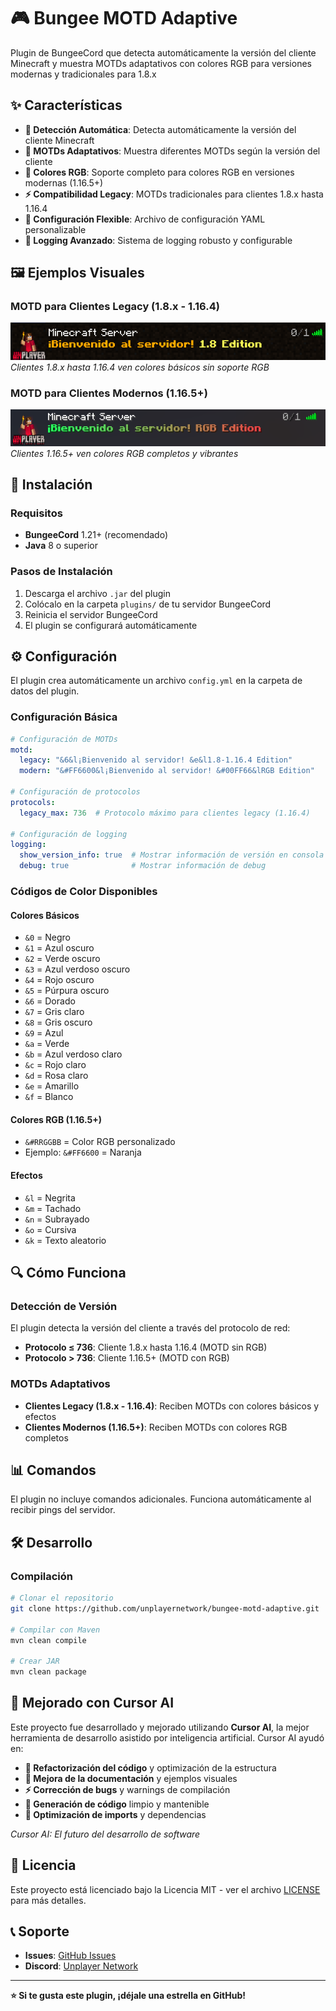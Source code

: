 # 🎮 Bungee MOTD Adaptive

Plugin de BungeeCord que detecta automáticamente la versión del cliente Minecraft y muestra MOTDs adaptativos con colores RGB para versiones modernas y tradicionales para 1.8.x

## ✨ Características

- **🔄 Detección Automática**: Detecta automáticamente la versión del cliente Minecraft
- **🎨 MOTDs Adaptativos**: Muestra diferentes MOTDs según la versión del cliente
- **🌈 Colores RGB**: Soporte completo para colores RGB en versiones modernas (1.16.5+)
- **⚡ Compatibilidad Legacy**: MOTDs tradicionales para clientes 1.8.x hasta 1.16.4
- **📝 Configuración Flexible**: Archivo de configuración YAML personalizable
- **🔧 Logging Avanzado**: Sistema de logging robusto y configurable

## 🖼️ Ejemplos Visuales

### MOTD para Clientes Legacy (1.8.x - 1.16.4)
![MOTD Legacy](norgb.png)
*Clientes 1.8.x hasta 1.16.4 ven colores básicos sin soporte RGB*

### MOTD para Clientes Modernos (1.16.5+)
![MOTD Moderno](rgb.png)
*Clientes 1.16.5+ ven colores RGB completos y vibrantes*

## 🚀 Instalación

### Requisitos
- **BungeeCord** 1.21+ (recomendado)
- **Java** 8 o superior

### Pasos de Instalación
1. Descarga el archivo `.jar` del plugin
2. Colócalo en la carpeta `plugins/` de tu servidor BungeeCord
3. Reinicia el servidor BungeeCord
4. El plugin se configurará automáticamente

## ⚙️ Configuración

El plugin crea automáticamente un archivo `config.yml` en la carpeta de datos del plugin.

### Configuración Básica
```yaml
# Configuración de MOTDs
motd:
  legacy: "&6&l¡Bienvenido al servidor! &e&l1.8-1.16.4 Edition"
  modern: "&#FF6600&l¡Bienvenido al servidor! &#00FF66&lRGB Edition"

# Configuración de protocolos
protocols:
  legacy_max: 736  # Protocolo máximo para clientes legacy (1.16.4)

# Configuración de logging
logging:
  show_version_info: true  # Mostrar información de versión en consola
  debug: true              # Mostrar información de debug
```

### Códigos de Color Disponibles

#### Colores Básicos
- `&0` = Negro
- `&1` = Azul oscuro
- `&2` = Verde oscuro
- `&3` = Azul verdoso oscuro
- `&4` = Rojo oscuro
- `&5` = Púrpura oscuro
- `&6` = Dorado
- `&7` = Gris claro
- `&8` = Gris oscuro
- `&9` = Azul
- `&a` = Verde
- `&b` = Azul verdoso claro
- `&c` = Rojo claro
- `&d` = Rosa claro
- `&e` = Amarillo
- `&f` = Blanco

#### Colores RGB (1.16.5+)
- `&#RRGGBB` = Color RGB personalizado
- Ejemplo: `&#FF6600` = Naranja

#### Efectos
- `&l` = Negrita
- `&m` = Tachado
- `&n` = Subrayado
- `&o` = Cursiva
- `&k` = Texto aleatorio

## 🔍 Cómo Funciona

### Detección de Versión
El plugin detecta la versión del cliente a través del protocolo de red:
- **Protocolo ≤ 736**: Cliente 1.8.x hasta 1.16.4 (MOTD sin RGB)
- **Protocolo > 736**: Cliente 1.16.5+ (MOTD con RGB)

### MOTDs Adaptativos
- **Clientes Legacy (1.8.x - 1.16.4)**: Reciben MOTDs con colores básicos y efectos
- **Clientes Modernos (1.16.5+)**: Reciben MOTDs con colores RGB completos

## 📊 Comandos

El plugin no incluye comandos adicionales. Funciona automáticamente al recibir pings del servidor.

## 🛠️ Desarrollo

### Compilación
```bash
# Clonar el repositorio
git clone https://github.com/unplayernetwork/bungee-motd-adaptive.git

# Compilar con Maven
mvn clean compile

# Crear JAR
mvn clean package
```

## 🚀 Mejorado con Cursor AI

Este proyecto fue desarrollado y mejorado utilizando **Cursor AI**, la mejor herramienta de desarrollo asistido por inteligencia artificial. Cursor AI ayudó en:

- **🔄 Refactorización del código** y optimización de la estructura
- **🎨 Mejora de la documentación** y ejemplos visuales
- **⚡ Corrección de bugs** y warnings de compilación
- **📝 Generación de código** limpio y mantenible
- **🔧 Optimización de imports** y dependencias

*Cursor AI: El futuro del desarrollo de software*

## 📄 Licencia

Este proyecto está licenciado bajo la Licencia MIT - ver el archivo [LICENSE](LICENSE) para más detalles.

## 📞 Soporte

- **Issues**: [GitHub Issues](https://github.com/unplayernetwork/bungee-motd-adaptive/issues)
- **Discord**: [Unplayer Network](https://discord.gg/unplayernetwork)

---

**⭐ Si te gusta este plugin, ¡déjale una estrella en GitHub!**
